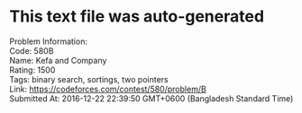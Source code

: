 # This text file was auto-generated  
  
Problem Information:  
Code: 580B  
Name: Kefa and Company  
Rating: 1500  
Tags: binary search, sortings, two pointers  
Link: https://codeforces.com/contest/580/problem/B  
Submitted At: 2016-12-22 22:39:50 GMT+0600 (Bangladesh Standard Time)  
